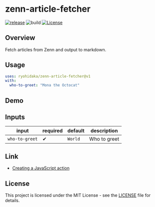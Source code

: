 # zenn-article-fetcher

[![release](https://badgen.net/github/release/ryohidaka/zenn-article-fetcher)](https://github.com/ryohidaka/zenn-article-fetcher/releases/)
![build](https://github.com/ryohidaka/zenn-article-fetcher/workflows/Build/badge.svg)
[![License](https://img.shields.io/badge/license-MIT-blue.svg)](https://opensource.org/licenses/MIT)

## Overview

Fetch articles from Zenn and output to markdown.

## Usage

```yml
uses: ryohidaka/zenn-article-fetcher@v1
with:
  who-to-greet: "Mona the Octocat"
```

## Demo

## Inputs

| input          | required | default | description  |
| -------------- | -------- | ------- | ------------ |
| `who-to-greet` | ✔        | `World` | Who to greet |

## Link

- [Creating a JavaScript action](https://docs.github.com/ja/actions/creating-actions/creating-a-javascript-action)

## License

This project is licensed under the MIT License - see the [LICENSE](LICENSE) file for details.
